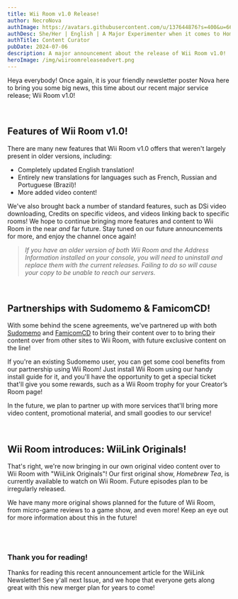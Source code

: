 ```yaml
---
title: Wii Room v1.0 Release!
author: NecroNova
authImage: https://avatars.githubusercontent.com/u/137644876?s=400&u=66204d516eb932308d3aa74e1fa595f8a8eeca19&v=4
authDesc: She/Her | English | A Major Experimenter when it comes to Homebrew Software for Nintendo Consoles.
authTitle: Content Curator
pubDate: 2024-07-06
description: A major announcement about the release of Wii Room v1.0!
heroImage: /img/wiiroomreleaseadvert.png
---
```

Heya everybody! Once again, it is your friendly newsletter poster Nova here to bring you some big news, this time about our recent major service release; Wii Room v1.0!

<br>

## Features of Wii Room v1.0!

There are many new features that Wii Room v1.0 offers that weren't largely present in older versions, including:

- Completely updated English translation!
- Entirely new translations for languages such as French, Russian and Portuguese (Brazil)!
- More added video content!


We've also brought back a number of standard features, such as DSi video downloading, Credits on specific videos, and videos linking back to specific rooms!
We hope to continue bringing more features and content to Wii Room in the near *and* far future. Stay tuned on our future announcements for more, and enjoy the channel once again!

> *If you have an older version of both Wii Room and the Address Information installed on your console, you will need to uninstall and replace them with the current releases. Failing to do so will cause your copy to be unable to reach our servers.*

<br>

## Partnerships with Sudomemo & FamicomCD!

With some behind the scene agreements, we've partnered up with both [Sudomemo](https://www.sudomemo.net/) and [FamicomCD](https://famicomcd.github.io/) to bring their content over to to bring their content over from other sites to Wii Room, with future exclusive content on the line!

If you're an existing Sudomemo user, you can get some cool benefits from our partnership using Wii Room! Just install Wii Room using our handy install guide for it, and you'll have the opportunity to get a special ticket that'll give you some rewards, such as a Wii Room trophy for your Creator’s Room page!

In the future, we plan to partner up with more services that'll bring more video content, promotional material, and small goodies to our service!

<br>

## Wii Room introduces: WiiLink Originals!

That's right, we're now bringing in our own original video content over to Wii Room with "WiiLink Originals"!
Our first original show, *Homebrew Tea*, is currently available to watch on Wii Room. Future episodes plan to be irregularly released.

We have many more original shows planned for the future of Wii Room, from micro-game reviews to a game show, and even more! Keep an eye out for more information about this in the future!

<br>
<br>

### Thank you for reading!

Thanks for reading this recent announcement article for the WiiLink Newsletter! See y'all next Issue, and we hope that everyone gets along great with this new merger plan for years to come!